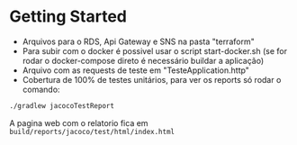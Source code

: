 # Getting Started
- Arquivos para o RDS, Api Gateway e SNS na pasta "terraform"
- Para subir com o docker é possivel usar o script start-docker.sh (se for rodar o docker-compose direto é necessário buildar a aplicação)
- Arquivo com as requests de teste em "TesteApplication.http"
- Cobertura de 100% de testes unitários, para ver os reports só rodar o comando:
```sh
./gradlew jacocoTestReport
```
A pagina web com o relatorio fica em `build/reports/jacoco/test/html/index.html`